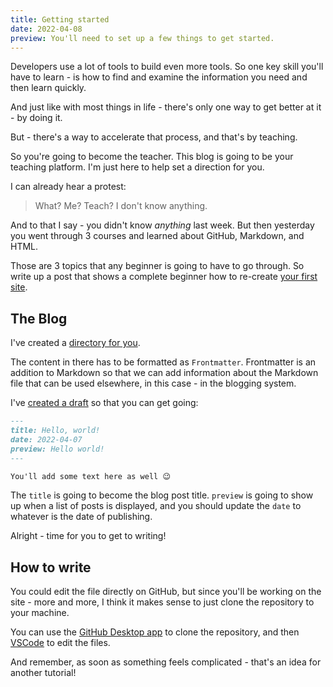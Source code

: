 ```yaml
---
title: Getting started
date: 2022-04-08
preview: You'll need to set up a few things to get started.
---
```


Developers use a lot of tools to build even more tools. So one key skill you'll have to learn - is how to find and examine the information you need and then learn quickly.

And just like with most things in life - there's only one way to get better at it - by doing it.

But - there's a way to accelerate that process, and that's by teaching.

So you're going to become the teacher. This blog is going to be your teaching platform. I'm just here to help set a direction for you.

I can already hear a protest:

> What? Me? Teach? I don't know anything.

And to that I say - you didn't know *anything* last week. But then yesterday you went through 3 courses and learned about GitHub, Markdown, and HTML.

Those are 3 topics that any beginner is going to have to go through. So write up a post that shows a complete beginner how to re-create [your first site](https://pat125.github.io/intro-html/).

## The Blog

I've created a [directory for you](https://github.com/pyronaur/codenamebrother.com/tree/main/src/content/pat125).

The content in there has to be formatted as `Frontmatter`. Frontmatter is an addition to Markdown so that we can add information about the Markdown file that can be used elsewhere, in this case - in the blogging system.

I've [created a draft](https://github.com/pyronaur/codenamebrother.com/blob/60adf79f7e4c467c6216b3ca519b5050f3115e01/src/content/pat125/drafts/01-starting-out.md) so that you can get going:

```md
---
title: Hello, world!
date: 2022-04-07
preview: Hello world!
---	

You'll add some text here as well 😉
```

The `title` is going to become the blog post title. `preview` is going to show up when a list of posts is displayed, and you should update the `date` to whatever is the date of publishing.


Alright - time for you to get to writing!

## How to write

You could edit the file directly on GitHub, but since you'll be working on the site - more and more, I think it makes sense to just clone the repository to your machine.

You can use the [GitHub Desktop app](https://desktop.github.com/) to clone the repository, and then [VSCode](https://code.visualstudio.com/download) to edit the files.

And remember, as soon as something feels complicated - that's an idea for another tutorial!